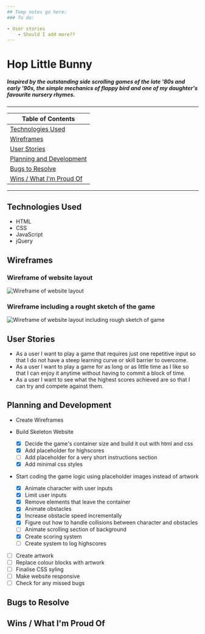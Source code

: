```yaml
---
## Temp notes go here:
### To do:

- User stories
    - Should I add more??
---
```


# Hop Little Bunny

##### Inspired by the outstanding side scrolling games of the late \'80s and early \'90s, the simple mechanics of flappy bird and one of my daughter\'s favourite nursery rhymes.
---
| Table of Contents |
|-|
| [Technologies Used](#Technologies-Used) |
| [Wireframes](#Wireframes) |
| [User Stories](#User-Stories) |
| [Planning and Development](#Planning-and-Development) |
| [Bugs to Resolve](#Bugs-to-Resolve) |
| [Wins \/ What I\'m Proud Of](#Wins-\/-What-I\'m-Proud-Of) |

---
## Technologies Used
- HTML
- CSS
- JavaScript
- jQuery

## Wireframes

### Wireframe of website layout
![Wireframe of website layout](https://i.imgur.com/OfNiJBQ.jpg)

### Wireframe including a rought sketch of the game
![Wireframe of website layout including rough sketch of game](https://i.imgur.com/3wDK1ag.jpg)

## User Stories
- As a user I want to play a game that requires just one repetitive input so that I do not have a steep learning curve or skill barrier to overcome.
- As a user I want to play a game for as long or as little time as I like so that I can enjoy it anytime without having to commit a block of time.
- As a user I want to see what the highest scores achieved are so that I can try and compete against them.

## Planning and Development

- Create Wireframes

- Build Skeleton Website
    - [X] Decide the game\'s container size and build it out with html and css
    - [X] Add placeholder for highscores
    - [ ] Add placeholder for a very short instructions section
    - [X] Add minimal css styles

- Start coding the game logic using placeholder images instead of artwork
    - [X] Animate character with user inputs
	- [X] Limit user inputs
	- [X] Remove elements that leave the container
    - [X] Animate obstacles
    - [X] Increase obstacle speed incrementally
    - [X] Figure out how to handle collisions between character and obstacles
    - [ ] Animate scrolling section of background
    - [X] Create scoring system
    - [ ] Create system to log highscores

- [ ] Create artwork
- [ ] Replace colour blocks with artwork
- [ ] Finalise CSS syling
- [ ] Make website responsive
- [ ] Check for any missed bugs

## Bugs to Resolve

## Wins \/ What I\'m Proud Of